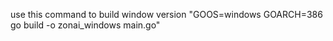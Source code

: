 use this command to build window version
"GOOS=windows GOARCH=386 go build -o zonai_windows main.go"
